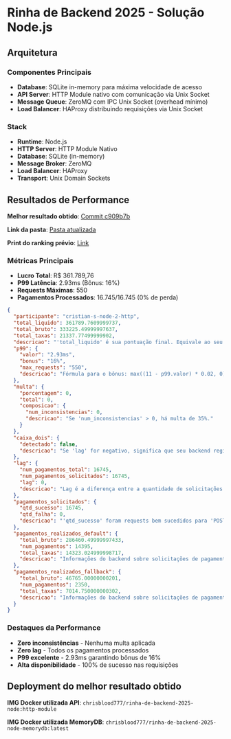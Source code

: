 # Rinha de Backend 2025 - Solução Node.js

## Arquitetura

### Componentes Principais
- **Database**: SQLite in-memory para máxima velocidade de acesso
- **API Server**: HTTP Module nativo com comunicação via Unix Socket
- **Message Queue**: ZeroMQ com IPC Unix Socket (overhead mínimo)
- **Load Balancer**: HAProxy distribuindo requisições via Unix Socket

### Stack
- **Runtime**: Node.js
- **HTTP Server**: HTTP Module Nativo
- **Database**: SQLite (in-memory)
- **Message Broker**: ZeroMQ
- **Load Balancer**: HAProxy
- **Transport**: Unix Domain Sockets

## Resultados de Performance

**Melhor resultado obtido**: [Commit c909b7b](https://github.com/zanfranceschi/rinha-de-backend-2025/commit/c909b7bf22dab1d3b9d9181541ac3e90d8db4888)

**Link da pasta**: [Pasta atualizada](https://github.com/zanfranceschi/rinha-de-backend-2025/tree/main/participantes/cristian-s-node-2-http)

**Print do ranking prévio**: [Link](https://i.ibb.co/M59DH9J8/image.png)

### Métricas Principais
- **Lucro Total**: R$ 361.789,76
- **P99 Latência**: 2.93ms (Bônus: 16%)
- **Requests Máximas**: 550
- **Pagamentos Processados**: 16.745/16.745 (0% de perda)

````json
{
  "participante": "cristian-s-node-2-http",
  "total_liquido": 361789.7609999737,
  "total_bruto": 333225.49999997637,
  "total_taxas": 21337.77499999902,
  "descricao": "'total_liquido' é sua pontuação final. Equivale ao seu lucro. Fórmula: total_liquido + (total_liquido * p99.bonus) - (total_liquido * multa.porcentagem)",
  "p99": {
    "valor": "2.93ms",
    "bonus": "16%",
    "max_requests": "550",
    "descricao": "Fórmula para o bônus: max((11 - p99.valor) * 0.02, 0)"
  },
  "multa": {
    "porcentagem": 0,
    "total": 0,
    "composicao": {
      "num_inconsistencias": 0,
      "descricao": "Se 'num_inconsistencias' > 0, há multa de 35%."
    }
  },
  "caixa_dois": {
    "detectado": false,
    "descricao": "Se 'lag' for negativo, significa que seu backend registrou mais pagamentos do que solicitado, automaticamente desclassificando sua submissão!"
  },
  "lag": {
    "num_pagamentos_total": 16745,
    "num_pagamentos_solicitados": 16745,
    "lag": 0,
    "descricao": "Lag é a diferença entre a quantidade de solicitações de pagamentos e o que foi realmente computado pelo backend. Mostra a perda de pagamentos possivelmente por estarem enfileirados."
  },
  "pagamentos_solicitados": {
    "qtd_sucesso": 16745,
    "qtd_falha": 0,
    "descricao": "'qtd_sucesso' foram requests bem sucedidos para 'POST /payments' e 'qtd_falha' os requests com erro."
  },
  "pagamentos_realizados_default": {
    "total_bruto": 286460.49999997433,
    "num_pagamentos": 14395,
    "total_taxas": 14323.024999998717,
    "descricao": "Informações do backend sobre solicitações de pagamento para o Payment Processor Default."
  },
  "pagamentos_realizados_fallback": {
    "total_bruto": 46765.00000000201,
    "num_pagamentos": 2350,
    "total_taxas": 7014.750000000302,
    "descricao": "Informações do backend sobre solicitações de pagamento para o Payment Processor Fallback."
  }
}
````

### Destaques da Performance
-  **Zero inconsistências** - Nenhuma multa aplicada
-  **Zero lag** - Todos os pagamentos processados
-  **P99 excelente** - 2.93ms garantindo bônus de 16%
-  **Alta disponibilidade** - 100% de sucesso nas requisições

## Deployment do melhor resultado obtido

**IMG Docker utilizada API**: `chrisblood777/rinha-de-backend-2025-node:http-module`

**IMG Docker utilizada MemoryDB**: `chrisblood777/rinha-de-backend-2025-node-memorydb:latest`
